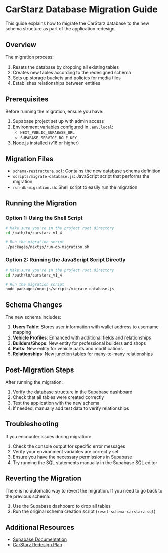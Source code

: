 # CarStarz Database Migration Guide

This guide explains how to migrate the CarStarz database to the new schema structure as part of the application redesign.

## Overview

The migration process:

1. Resets the database by dropping all existing tables
2. Creates new tables according to the redesigned schema
3. Sets up storage buckets and policies for media files
4. Establishes relationships between entities

## Prerequisites

Before running the migration, ensure you have:

1. Supabase project set up with admin access
2. Environment variables configured in `.env.local`:
   - `NEXT_PUBLIC_SUPABASE_URL`
   - `SUPABASE_SERVICE_ROLE_KEY`
3. Node.js installed (v16 or higher)

## Migration Files

- `schema-restructure.sql`: Contains the new database schema definition
- `scripts/migrate-database.js`: JavaScript script that performs the migration
- `run-db-migration.sh`: Shell script to easily run the migration

## Running the Migration

### Option 1: Using the Shell Script

```bash
# Make sure you're in the project root directory
cd /path/to/carstarz_v1_4

# Run the migration script
./packages/nextjs/run-db-migration.sh
```

### Option 2: Running the JavaScript Script Directly

```bash
# Make sure you're in the project root directory
cd /path/to/carstarz_v1_4

# Run the migration script
node packages/nextjs/scripts/migrate-database.js
```

## Schema Changes

The new schema includes:

1. **Users Table**: Stores user information with wallet address to username mapping
2. **Vehicle Profiles**: Enhanced with additional fields and relationships
3. **Builders/Shops**: New entity for professional builders and shops
4. **Parts**: New entity for vehicle parts and modifications
5. **Relationships**: New junction tables for many-to-many relationships

## Post-Migration Steps

After running the migration:

1. Verify the database structure in the Supabase dashboard
2. Check that all tables were created correctly
3. Test the application with the new schema
4. If needed, manually add test data to verify relationships

## Troubleshooting

If you encounter issues during migration:

1. Check the console output for specific error messages
2. Verify your environment variables are correctly set
3. Ensure you have the necessary permissions in Supabase
4. Try running the SQL statements manually in the Supabase SQL editor

## Reverting the Migration

There is no automatic way to revert the migration. If you need to go back to the previous schema:

1. Use the Supabase dashboard to drop all tables
2. Run the original schema creation script (`reset-schema-carstarz.sql`)

## Additional Resources

- [Supabase Documentation](https://supabase.io/docs)
- [CarStarz Redesign Plan](./CarStarz-Redesign-Plan.md)
